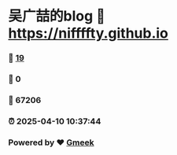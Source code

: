 # 吴广喆的blog :link: https://niffffty.github.io 
### :page_facing_up: [19](https://niffffty.github.io/tag.html) 
### :speech_balloon: 0 
### :hibiscus: 67206 
### :alarm_clock: 2025-04-10 10:37:44 
### Powered by :heart: [Gmeek](https://github.com/Meekdai/Gmeek)

